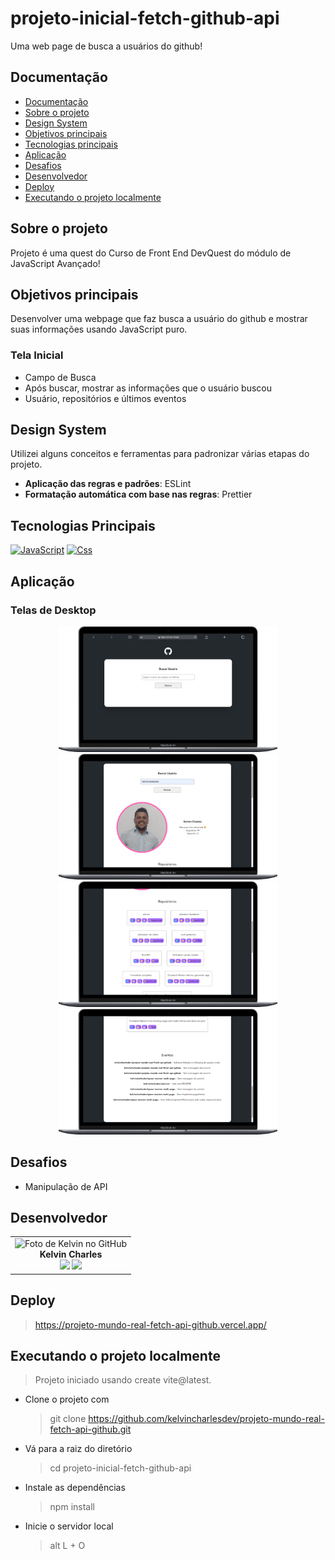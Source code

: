 # projeto-inicial-fetch-github-api


Uma web page de busca a usuários do github!

## Documentação

- [Documentação](#)
- [Sobre o projeto](#sobre-o-projeto)
- [Design System](#design-system)
- [Objetivos principais](#objetivos-principais)
- [Tecnologias principais](#tecnologias-principais)
- [Aplicação](#aplicação)
- [Desafios](#desafios)
- [Desenvolvedor](#desenvolvedor)
- [Deploy](#deploy)
- [Executando o projeto localmente](#executando-o-projeto-localmente)

## Sobre o projeto

Projeto é uma quest do Curso de Front End DevQuest do módulo de JavaScript Avançado! 

## Objetivos principais

Desenvolver uma webpage que faz busca a usuário do github e mostrar suas informações usando JavaScript puro.

### Tela Inicial

- Campo de Busca 
- Após buscar, mostrar as informações que o usuário buscou 
- Usuário, repositórios e últimos eventos



## Design System

Utilizei alguns conceitos e ferramentas para padronizar várias etapas do projeto.

- **Aplicação das regras e padrões**: ESLint
- **Formatação automática com base nas regras**: Prettier



## Tecnologias Principais

[![JavaScript](https://img.shields.io/badge/JavaScript-F7DF1E?style=for-the-badge&logo=javascript&logoColor=black)](https://developer.mozilla.org/pt-BR/docs/Web/JavaScript)
[![Css](https://img.shields.io/badge/CSS3-1572B6?style=for-the-badge&logo=css3&logoColor=white)](https://developer.mozilla.org/pt-BR/docs/Web/CSS)


## Aplicação

### Telas de Desktop

<p align="center">
  <img src="src/image/desktop-home.png" alt="Imagem exibindo a versão desktop  do site" width="350">
  <img src="src/image/desktop-user.png" alt="Imagem exibindo a versão desktop  do site" width="350">
  <img src="src/image/desktop-repo.png" alt="Imagem exibindo a versão desktop  do site" width="350">
  <img src="src/image/desktop-events.png" alt="Imagem exibindo a versão desktop  do site" width="350">
</p>


## Desafios

 - Manipulação de API


## Desenvolvedor

<table align="center">
    <tr>
        <td align="center">
            <div>
                <img src="https://avatars.githubusercontent.com/u/110488969?v=4"width="120px;" alt="Foto de Kelvin no GitHub"/><br>
                    <b> Kelvin Charles  </b><br>
                        <a href="https://www.linkedin.com/in/kelvin-charles/" alt="Linkedin"><img src="https://img.shields.io/badge/LinkedIn-0077B5?style=for-the-badge&logo=linkedin&logoColor=white" height="20"></a>
                        <a href="https://github.com/kelvincharlesdev" alt="GitHub"><img src="https://img.shields.io/badge/GitHub-100000?style=for-the-badge&logo=github&logoColor=white" height="20"></a>
            </div>
        </td>
    </tr>
</table>



## Deploy

> https://projeto-mundo-real-fetch-api-github.vercel.app/


## Executando o projeto localmente

> Projeto iniciado usando create vite@latest.

- Clone o projeto com

  > git clone https://github.com/kelvincharlesdev/projeto-mundo-real-fetch-api-github.git

- Vá para a raiz do diretório

  > cd projeto-inicial-fetch-github-api

- Instale as dependências

  > npm install

- Inicie o servidor local

  > alt L + O
